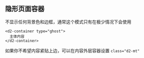 ## 隐形页面容器

不显示任何背景色和边框，通常这个模式只有在极少情况下会使用

```
<d2-container type="ghost">
  主体内容
</d2-container>
```

如果你不希望内容紧贴上边，可以在内容外层容器设置 `class="d2-mt"`